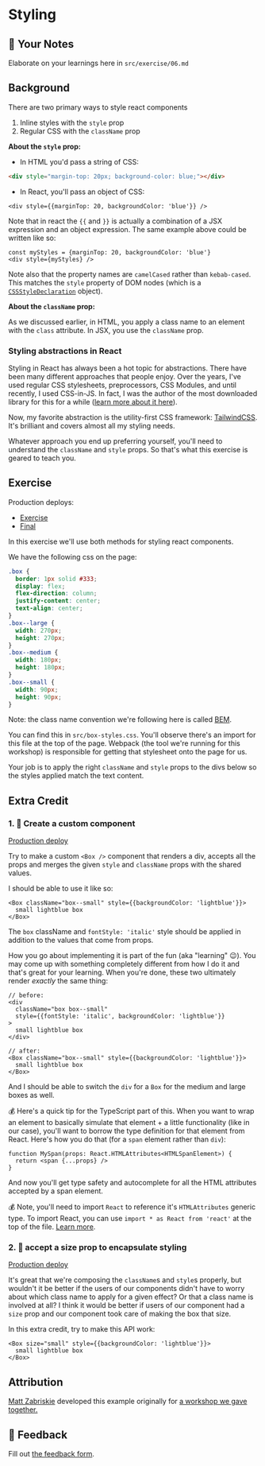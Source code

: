 # Styling

## 📝 Your Notes

Elaborate on your learnings here in `src/exercise/06.md`

## Background

There are two primary ways to style react components

1. Inline styles with the `style` prop
2. Regular CSS with the `className` prop

**About the `style` prop:**

- In HTML you'd pass a string of CSS:

```html
<div style="margin-top: 20px; background-color: blue;"></div>
```

- In React, you'll pass an object of CSS:

```tsx
<div style={{marginTop: 20, backgroundColor: 'blue'}} />
```

Note that in react the `{{` and `}}` is actually a combination of a JSX
expression and an object expression. The same example above could be written
like so:

```tsx
const myStyles = {marginTop: 20, backgroundColor: 'blue'}
<div style={myStyles} />
```

Note also that the property names are `camelCased` rather than `kebab-cased`.
This matches the `style` property of DOM nodes (which is a
[`CSSStyleDeclaration`](https://developer.mozilla.org/en-US/docs/Web/API/CSSStyleDeclaration)
object).

**About the `className` prop:**

As we discussed earlier, in HTML, you apply a class name to an element with the
`class` attribute. In JSX, you use the `className` prop.

### Styling abstractions in React

Styling in React has always been a hot topic for abstractions. There have been
many different approaches that people enjoy. Over the years, I've used regular
CSS stylesheets, preprocessors, CSS Modules, and until recently, I used
CSS-in-JS. In fact, I was the author of the most downloaded library for this for
a while
([learn more about it here](https://kentcdodds.com/blog/favor-progress-over-pride-in-open-source)).

Now, my favorite abstraction is the utility-first CSS framework:
[TailwindCSS](https://tailwindcss.com/). It's brilliant and covers almost all my
styling needs.

Whatever approach you end up preferring yourself, you'll need to understand the
`className` and `style` props. So that's what this exercise is geared to teach
you.

## Exercise

Production deploys:

- [Exercise](http://react-fundamentals-next.netlify.app/isolated/exercise/06.tsx)
- [Final](http://react-fundamentals-next.netlify.app/isolated/final/06.tsx)

In this exercise we'll use both methods for styling react components.

We have the following css on the page:

```css
.box {
  border: 1px solid #333;
  display: flex;
  flex-direction: column;
  justify-content: center;
  text-align: center;
}
.box--large {
  width: 270px;
  height: 270px;
}
.box--medium {
  width: 180px;
  height: 180px;
}
.box--small {
  width: 90px;
  height: 90px;
}
```

Note: the class name convention we're following here is called
[BEM](http://getbem.com/introduction/).

You can find this in `src/box-styles.css`. You'll observe there's an import for
this file at the top of the page. Webpack (the tool we're running for this
workshop) is responsible for getting that stylesheet onto the page for us.

Your job is to apply the right `className` and `style` props to the divs below
so the styles applied match the text content.

## Extra Credit

### 1. 💯 Create a custom component

[Production deploy](http://react-fundamentals-next.netlify.app/isolated/final/06.extra-1.tsx)

Try to make a custom `<Box />` component that renders a div, accepts all the
props and merges the given `style` and `className` props with the shared values.

I should be able to use it like so:

```tsx
<Box className="box--small" style={{backgroundColor: 'lightblue'}}>
  small lightblue box
</Box>
```

The `box` className and `fontStyle: 'italic'` style should be applied in
addition to the values that come from props.

How you go about implementing it is part of the fun (aka "learning" 😉). You may
come up with something completely different from how I do it and that's great
for your learning. When you're done, these two ultimately render _exactly_ the
same thing:

```tsx
// before:
<div
  className="box box--small"
  style={{fontStyle: 'italic', backgroundColor: 'lightblue'}}
>
  small lightblue box
</div>

// after:
<Box className="box--small" style={{backgroundColor: 'lightblue'}}>
  small lightblue box
</Box>
```

And I should be able to switch the `div` for a `Box` for the medium and large
boxes as well.

💰 Here's a quick tip for the TypeScript part of this. When you want to wrap an
element to basically simulate that element + a little functionality (like in our
case), you'll want to borrow the type definition for that element from React.
Here's how you do that (for a `span` element rather than `div`):

```tsx
function MySpan(props: React.HTMLAttributes<HTMLSpanElement>) {
  return <span {...props} />
}
```

And now you'll get type safety and autocomplete for all the HTML attributes
accepted by a span element.

💰 Note, you'll need to import `React` to reference it's `HTMLAttributes`
generic type. To import React, you can use `import * as React from 'react'` at
the top of the file.
[Learn more](https://epicreact.dev/importing-react-through-the-ages).

### 2. 💯 accept a size prop to encapsulate styling

[Production deploy](http://react-fundamentals-next.netlify.app/isolated/final/06.extra-2.tsx)

It's great that we're composing the `className`s and `style`s properly, but
wouldn't it be better if the users of our components didn't have to worry about
which class name to apply for a given effect? Or that a class name is involved
at all? I think it would be better if users of our component had a `size` prop
and our component took care of making the box that size.

In this extra credit, try to make this API work:

```tsx
<Box size="small" style={{backgroundColor: 'lightblue'}}>
  small lightblue box
</Box>
```

## Attribution

[Matt Zabriskie](https://twitter.com/mzabriskie) developed this example
originally for
[a workshop we gave together.](https://github.com/mzabriskie/react-workshop)

## 🦉 Feedback

Fill out
[the feedback form](https://ws.kcd.im/?ws=React%20Fundamentals%20%E2%9A%9B&e=06%3A%20Styling&em=).
